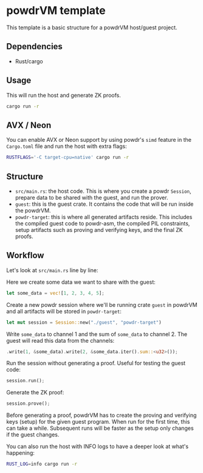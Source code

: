 # powdrVM template

This template is a basic structure for a powdrVM host/guest project.

## Dependencies

- Rust/cargo

## Usage

This will run the host and generate ZK proofs.

```bash
cargo run -r
```

## AVX / Neon

You can enable AVX or Neon support by using powdr's `simd` feature in the `Cargo.toml` file and run the host with extra flags:

```bash
RUSTFLAGS='-C target-cpu=native' cargo run -r
```

## Structure

- `src/main.rs`: the host code. This is where you create a powdr `Session`, prepare data to be shared with the guest, and run the prover.
- `guest`: this is the guest crate. It contains the code that will be run inside the powdrVM.
- `powdr-target`: this is where all generated artifacts reside. This includes the compiled guest code to powdr-asm, the compiled PIL constraints, setup artifacts such as proving and verifying keys, and the final ZK proofs.

## Workflow

Let's look at `src/main.rs` line by line:

Here we create some data we want to share with the guest:
```rust
let some_data = vec![1, 2, 3, 4, 5];
```

Create a new powdr session where we'll be running crate `guest` in powdrVM
and all artifacts will be stored in `powdr-target`:
```rust
let mut session = Session::new("./guest", "powdr-target")
```

Write `some_data` to channel 1 and the sum of `some_data` to channel 2.
The guest will read this data from the channels:
```rust
.write(1, &some_data).write(2, &some_data.iter().sum::<u32>());
```

Run the session without generating a proof. Useful for testing the guest code:
```rust
session.run();
```

Generate the ZK proof:
```rust
session.prove();
```

Before generating a proof, powdrVM has to create the proving and verifying keys (setup) for the given guest program. When run for the first time, this can take a while. Subsequent runs will be faster as the setup only changes if the guest changes.

You can also run the host with INFO logs to have a deeper look at what's happening:
```bash
RUST_LOG=info cargo run -r
```
